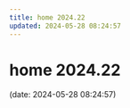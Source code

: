 ```yaml
---
title: home 2024.22
updated: 2024-05-28 08:24:57
---
```


# home 2024.22

(date: 2024-05-28 08:24:57)

